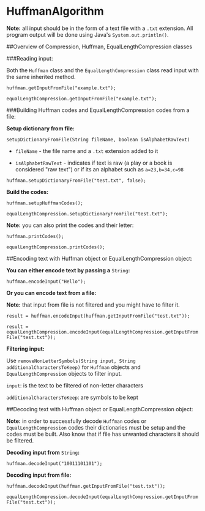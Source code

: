 # HuffmanAlgorithm

**Note:** all input should be in the form of a text file with a `.txt` extension. All program output will be done using Java's `System.out.println()`.

##Overview of Compression, Huffman, EqualLengthCompression classes

###Reading input:

Both the `Huffman` class and the `EqualLengthCompression` class read input with the same inherited method.

`huffman.getInputFromFile("example.txt");`

`equalLengthCompression.getInputFromFile("example.txt");`

###Building Huffman codes and EqualLengthCompression codes from a file:

**Setup dictionary from file:**

`setupDictionaryFromFile(String fileName, boolean isAlphabetRawText)`

 * `fileName` - the file name and a `.txt` extension added to it

* `isAlphabetRawText` - indicates if text is raw (a play or a book is considered "raw text") or if its an alphabet such as
   `a=23,b=34,c=98`

`huffman.setupDictionaryFromFile("test.txt", false);`

**Build the codes:**

`huffman.setupHuffmanCodes();`

`equalLengthCompression.setupDictionaryFromFile("test.txt");`

**Note:** you can also print the codes and their letter:

`huffman.printCodes();`

`equalLengthCompression.printCodes();`

##Encoding text with Huffman object or EqualLengthCompression object:

**You can either encode text by passing a** `String`**:**

`huffman.encodeInput("Hello");`

**Or you can encode text from a file:**

**Note:** that input from file is not filtered and you might have to filter it.

`result = huffman.encodeInput(huffman.getInputFromFile("test.txt"));`

`result = equalLengthCompression.encodeInput(equalLengthCompression.getInputFromFile("test.txt"));`

**Filtering input:**

Use `removeNonLetterSymbols(String input, String additionalCharactersToKeep)` for `Huffman` objects and `EqualLengthCompression` objects to filter input.

`input`: is the text to be filtered of non-letter characters

`additionalCharactersToKeep`: are symbols to be kept

##Decoding text with Huffman object or EqualLengthCompression object:

**Note:** in order to successfully decode `Huffman` codes or `EqualLengthCompression` codes
their dictionaries must be setup and the codes must be built. Also know that if file has
unwanted characters it should be filtered.

**Decoding input from** `String`**:**

`huffman.decodeInput("10011101101");`

**Decoding input from file:**

`huffman.decodeInput(huffman.getInputFromFile("test.txt"));`

`equalLengthCompression.decodeInput(equalLengthCompression.getInputFromFile("test.txt"));`
